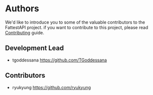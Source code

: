# Authors

We'd like to introduce you to some of the valuable contributors to the FattestAPI project.
if you want to contribute to this project, please read [Contributing](contributing.md) guide.

## Development Lead

* tgoddessana <https://github.com/TGoddessana>

## Contributors

* ryukyung <https://github.com/ryukyung>
